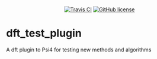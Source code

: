 <p align="center">
<br>
<a href="https://travis-ci.com/SinaMostafanejad/dft_test_plugin"><img alt="Travis CI" src="https://travis-ci.com/SinaMostafanejad/dft_test_plugin.svg?token=aVpZaqKz4Vv5czxgJ8WE&branch=master"></a>
<a href="https://github.com/SinaMostafanejad/dft_test_plugin"><img alt="GitHub license" src="https://img.shields.io/github/license/SinaMostafanejad/dft_test_plugin?label=license&logo=BSD-3&logoColor=blueviolet"></a>
<br>
</p>

# dft_test_plugin
A dft plugin to Psi4 for testing new methods and algorithms
